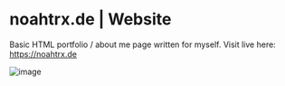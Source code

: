 # noahtrx.de | Website

Basic HTML portfolio / about me page written for myself.
Visit live here: https://noahtrx.de

![image](https://github.com/noahtrxMC/noahtrx.de/assets/77037965/e58fc880-51c5-41ff-9bf1-94e704be35d6)

